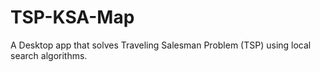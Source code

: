 # TSP-KSA-Map
A Desktop app that solves Traveling Salesman Problem (TSP) using local search algorithms.
